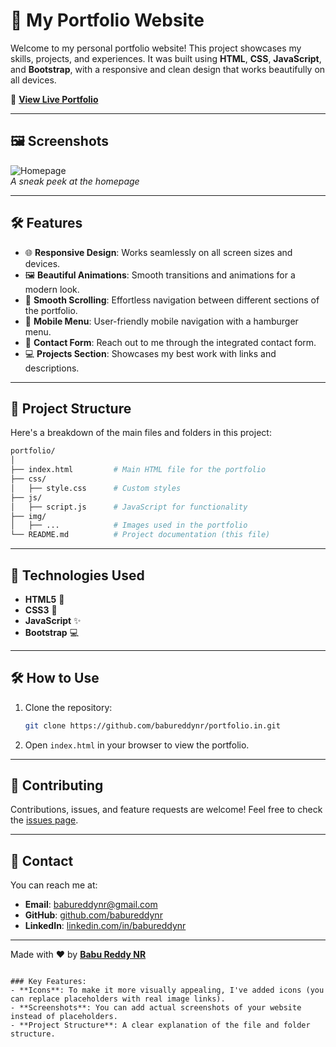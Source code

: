 
# 🌟 My Portfolio Website

Welcome to my personal portfolio website! This project showcases my skills, projects, and experiences. It was built using **HTML**, **CSS**, **JavaScript**, and **Bootstrap**, with a responsive and clean design that works beautifully on all devices.

🚀 **[View Live Portfolio](https://babureddynr.github.io/portfolio)**

---

## 🖼️ Screenshots

![Homepage](https://via.placeholder.com/800x400?text=Homepage+Screenshot)  
_A sneak peek at the homepage_

---

## 🛠️ Features

- 🌐 **Responsive Design**: Works seamlessly on all screen sizes and devices.
- 🖼️ **Beautiful Animations**: Smooth transitions and animations for a modern look.
- 📜 **Smooth Scrolling**: Effortless navigation between different sections of the portfolio.
- 📱 **Mobile Menu**: User-friendly mobile navigation with a hamburger menu.
- 👤 **Contact Form**: Reach out to me through the integrated contact form.
- 💻 **Projects Section**: Showcases my best work with links and descriptions.
  
---

## 📂 Project Structure

Here's a breakdown of the main files and folders in this project:

```bash
portfolio/
│
├── index.html         # Main HTML file for the portfolio
├── css/
│   ├── style.css      # Custom styles
├── js/
│   ├── script.js      # JavaScript for functionality
├── img/
│   ├── ...            # Images used in the portfolio
└── README.md          # Project documentation (this file)
```

---

## 🚀 Technologies Used

- **HTML5** 📝
- **CSS3** 🎨
- **JavaScript** ✨
- **Bootstrap** 💻

---

## 🛠️ How to Use

1. Clone the repository:
   ```bash
   git clone https://github.com/babureddynr/portfolio.in.git
   ```

2. Open `index.html` in your browser to view the portfolio.

---

## 🤝 Contributing

Contributions, issues, and feature requests are welcome! Feel free to check the [issues page](https://github.com/babureddynr/portfolio.in/issues).

---

## 📧 Contact

You can reach me at:

- **Email**: [babureddynr@gmail.com](mailto:babureddynr@gmail.com)
- **GitHub**: [github.com/babureddynr](https://github.com/babureddynr)
- **LinkedIn**: [linkedin.com/in/babureddynr](https://www.linkedin.com/in/babureddynr)

---

Made with ❤️ by **[Babu Reddy NR](https://github.com/babureddynr)**
```

### Key Features:
- **Icons**: To make it more visually appealing, I've added icons (you can replace placeholders with real image links).
- **Screenshots**: You can add actual screenshots of your website instead of placeholders.
- **Project Structure**: A clear explanation of the file and folder structure.
